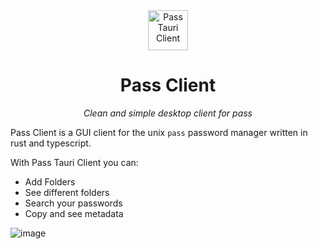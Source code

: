 <div text-align="center" align="center">
  <img
		src="https://user-images.githubusercontent.com/70624701/233836320-20e76d54-dac4-4cd0-8eb4-d5f560d36d6f.png" 
		alt="Pass Tauri Client" 
		height="64px" 
		width="64px"
	>
	<h1>Pass Client</h1>
</div>
<p align="center"><i>Clean and simple desktop client for pass</i></p>

Pass Client is a GUI client for the unix `pass` password manager written in rust and typescript.

With Pass Tauri Client you can:
- Add Folders
- See different folders
- Search your passwords
- Copy and see metadata

![image](https://user-images.githubusercontent.com/70624701/233836869-72e5c627-8914-41c0-940f-35bafa058c56.png)
